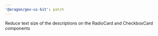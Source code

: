 ```yaml
---
'@aragon/gov-ui-kit': patch
---
```


Reduce text size of the descriptions on the RadioCard and CheckboxCard components
